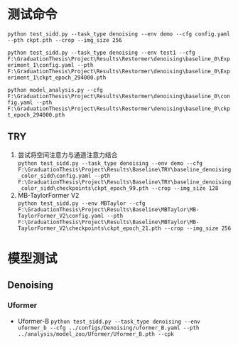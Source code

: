 # 测试命令
``python test_sidd.py --task_type denoising --env demo --cfg config.yaml --pth ckpt.pth --crop --img_size 256``  
  
``python test_sidd.py --task_type denoising --env test1 --cfg F:\GraduationThesis\Project\Results\Restormer\denoising\baseline_0\Experiment_1\config.yaml --pth F:\GraduationThesis\Project\Results\Restormer\denoising\baseline_0\Experiment_1\ckpt_epoch_294000.pth``  
  
``python model_analysis.py --cfg F:\GraduationThesis\Project\Results\Restormer\denoising\baseline_0\config.yaml --pth F:\GraduationThesis\Project\Results\Restormer\denoising\baseline_0\ckpt_epoch_294000.pth``



## TRY
1. 尝试将空间注意力与通道注意力结合  
`python test_sidd.py --task_type denoising --env demo --cfg F:\GraduationThesis\Project\Results\Baseline\TRY\baseline_denoising_color_sidd\config.yaml --pth F:\GraduationThesis\Project\Results\Baseline\TRY\baseline_denoising_color_sidd\checkpoints\ckpt_epoch_99.pth --crop --img_size 128`  
2. MB-TaylorFormer V2  
`python test_sidd.py --env MBTaylor --cfg F:\GraduationThesis\Project\Results\Baseline\MBTaylor\MB-TaylorFormer_V2\config.yaml --pth F:\GraduationThesis\Project\Results\Baseline\MBTaylor\MB-TaylorFormer_V2\checkpoints\ckpt_epoch_21.pth --crop --img_size 256`  

  
# 模型测试
## Denoising
### Uformer
* Uformer-B
    ``python test_sidd.py --task_type denoising --env uformer_b --cfg ../configs/Denoising/uformer_B.yaml --pth ../analysis/model_zoo/Uformer/Uformer_B.pth --cpk``